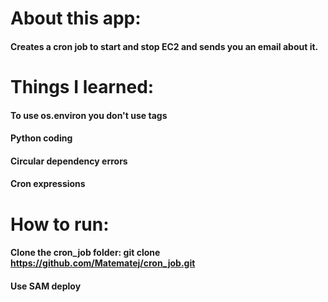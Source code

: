 
# About this app:
#### Creates a cron job to start and stop EC2 and sends you an email about it. 

# Things I learned:
#### To use os.environ you don't use tags
#### Python coding
#### Circular dependency errors
#### Cron expressions 

# How to run:
#### Clone the cron_job folder: git clone https://github.com/Matematej/cron_job.git
#### Use SAM deploy 
